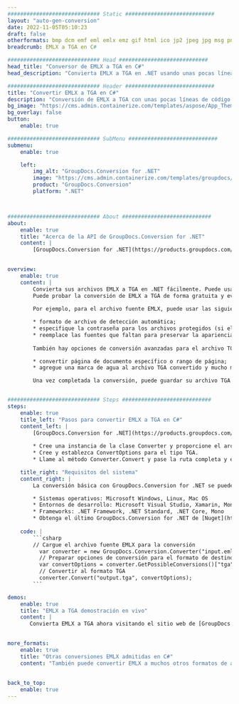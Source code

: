 ```yaml
---
############################# Static ############################
layout: "auto-gen-conversion"
date: 2022-11-05T05:10:23
draft: false
otherformats: bmp dcm emf eml emlx emz gif html ico jp2 jpeg jpg msg png psb psd svg svgz tga tif tiff webp wmf wmz
breadcrumb: EMLX a TGA en C#

############################# Head ############################
head_title: "Conversor de EMLX a TGA en C#"
head_description: "Convierta EMLX a TGA en .NET usando unas pocas líneas de código. Utilice la API de conversión de documentos de GroupDocs para convertir más de 160 formatos de archivo."

############################# Header ############################
title: "Convertir EMLX a TGA en C#"
description: "Conversión de EMLX a TGA con unas pocas líneas de código .NET"
bg_image: "https://cms.admin.containerize.com/templates/aspose/App_Themes/V3/images/bg/header1.png"
bg_overlay: false
button:
    enable: true

############################# SubMenu ############################
submenu:
    enable: true

    left:
        img_alt: "GroupDocs.Conversion for .NET"
        image: "https://cms.admin.containerize.com/templates/groupdocs/images/product-logos/90x90-noborder/groupdocs-conversion-net.png"
        product: "GroupDocs.Conversion"
        platform: ".NET"



############################# About ############################
about:
    enable: true
    title: "Acerca de la API de GroupDocs.Conversion for .NET"
    content: |
        [GroupDocs.Conversion for .NET](https://products.groupdocs.com/conversion/net/) se puede usar para convertir Microsoft Word, Excel, PowerPoint, PDF, Visio y otros formatos. GroupDocs.Conversion es una API independiente que es adecuada para sistemas internos y de back-end donde se requiere un alto rendimiento. No depende de ningún software como Microsoft u Open Office.
    

overview:
    enable: true
    content: |
        Convierta sus archivos EMLX a TGA en .NET fácilmente. Puede usar solo un par de líneas de código C# en cualquier plataforma de su elección, como Windows, Linux, macOS.
        Puede probar la conversión de EMLX a TGA de forma gratuita y evaluar la calidad de los resultados de la conversión. Junto con los escenarios de conversión de archivos simples, puede probar opciones más avanzadas para cargar el archivo de origen EMLX y para guardar el resultado de salida TGA. 
        
        Por ejemplo, para el archivo fuente EMLX, puede usar las siguientes opciones de carga:

        * formato de archivo de detección automática;
        * especifique la contraseña para los archivos protegidos (si el formato de archivo lo admite);
        * reemplace las fuentes que faltan para preservar la apariencia del documento.
        
        También hay opciones de conversión avanzadas para el archivo TGA:

        * convertir página de documento específico o rango de página;
        * agregue una marca de agua al archivo TGA convertido y mucho más.

        Una vez completada la conversión, puede guardar su archivo TGA en la ruta del archivo local o en cualquier almacenamiento de terceros como FTP, Amazon S3, Google Drive, Dropbox, etc. Tenga en cuenta que para convertir EMLX a TGA no es necesario instalar ningún software adicional, como MS Office, Open Office, Adobe Acrobat Reader, etc.


############################# Steps ############################
steps:
    enable: true
    title_left: "Pasos para convertir EMLX a TGA en C#"
    content_left: |
        [GroupDocs.Conversion for .NET](https://products.groupdocs.com/conversion/net/) facilita a los desarrolladores convertir un archivo EMLX a TGA con unas pocas líneas de código.
        
        * Cree una instancia de la clase Converter y proporcione el archivo EMLX con la ruta completa
        * Cree y establezca ConvertOptions para el tipo TGA.
        * Llame al método Converter.Convert y pase la ruta completa y el formato (TGA) como parámetro

    title_right: "Requisitos del sistema"
    content_right: |
        La conversión básica con GroupDocs.Conversion for .NET se puede realizar en unos pocos pasos simples. Nuestras API son compatibles con todas las principales plataformas y sistemas operativos. Antes de ejecutar el código a continuación, asegúrese de tener instalados los siguientes requisitos previos en su sistema.

        * Sistemas operativos: Microsoft Windows, Linux, Mac OS
        * Entornos de desarrollo: Microsoft Visual Studio, Xamarin, MonoDevelop
        * Frameworks: .NET Framework, .NET Standard, .NET Core, Mono
        * Obtenga el último GroupDocs.Conversion for .NET de [Nuget](https://www.nuget.org/packages/groupdocs.conversion)
         
    code: |
        ```csharp    
        // Cargue el archivo fuente EMLX para la conversión
          var converter = new GroupDocs.Conversion.Converter("input.emlx");
          // Preparar opciones de conversión para el formato de destino TGA
          var convertOptions = converter.GetPossibleConversions()["tga"].ConvertOptions;
          // Convertir al formato TGA
          converter.Convert("output.tga", convertOptions);
        ```

demos:
    enable: true
    title: "EMLX a TGA demostración en vivo"
    content: |
       Convierta EMLX a TGA ahora visitando el sitio web de [GroupDocs.Conversion App](https://products.groupdocs.app/conversion/family). La demostración en línea tiene las siguientes ventajas
          

more_formats:
    enable: true
    title: "Otras conversiones EMLX admitidas en C#"
    content: "También puede convertir EMLX a muchos otros formatos de archivo. Consulte la lista a continuación."
       
       
back_to_top:
    enable: true
---
```

